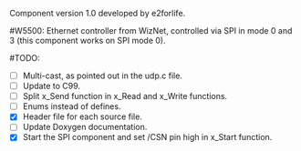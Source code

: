 Component version 1.0 developed by e2forlife.

#W5500:
Ethernet controller from WizNet, controlled via SPI in mode 0 and 3 (this component works on SPI mode 0).

#TODO:
-[ ] Multi-cast, as pointed out in the udp.c file.
-[ ] Update to C99.
-[ ] Split x_Send function in x_Read and x_Write functions.
-[ ] Enums instead of defines.
-[x] Header file for each source file.
-[ ] Update Doxygen documentation.
-[x] Start the SPI component and set /CSN pin high in x_Start function.
